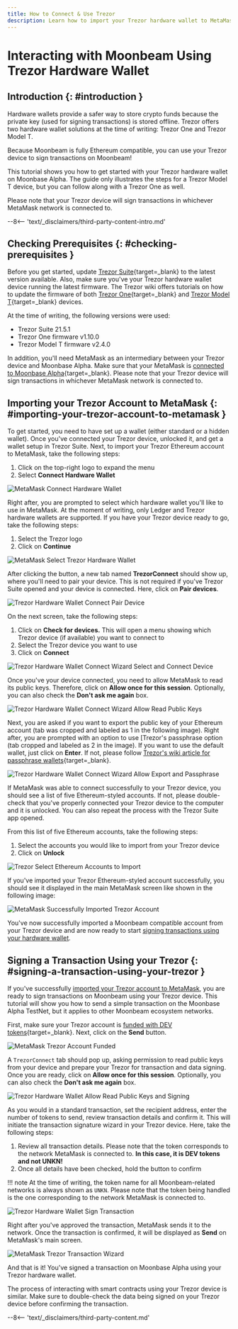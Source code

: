 ```yaml
---
title: How to Connect & Use Trezor
description: Learn how to import your Trezor hardware wallet to MetaMask and how to use your Trezor to sign transactions on Moonbeam.
---
```


# Interacting with Moonbeam Using Trezor Hardware Wallet

## Introduction {: #introduction }

Hardware wallets provide a safer way to store crypto funds because the private key (used for signing transactions) is stored offline. Trezor offers two hardware wallet solutions at the time of writing: Trezor One and Trezor Model T.

Because Moonbeam is fully Ethereum compatible, you can use your Trezor device to sign transactions on Moonbeam!

This tutorial shows you how to get started with your Trezor hardware wallet on Moonbase Alpha. The guide only illustrates the steps for a Trezor Model T device, but you can follow along with a Trezor One as well.

Please note that your Trezor device will sign transactions in whichever MetaMask network is connected to.

--8<-- 'text/_disclaimers/third-party-content-intro.md'

## Checking Prerequisites {: #checking-prerequisites }

Before you get started, update [Trezor Suite](https://suite.trezor.io/){target=\_blank} to the latest version available. Also, make sure you've your Trezor hardware wallet device running the latest firmware. The Trezor wiki offers tutorials on how to update the firmware of both [Trezor One](https://wiki.trezor.io/User_manual:Updating_the_Trezor_device_firmware__T1){target=\_blank} and [Trezor Model T](https://wiki.trezor.io/User_manual:Updating_the_Trezor_device_firmware){target=\_blank} devices.

At the time of writing, the following versions were used:

 - Trezor Suite 21.5.1
 - Trezor One firmware v1.10.0
 - Trezor Model T firmware v2.4.0

In addition, you'll need MetaMask as an intermediary between your Trezor device and Moonbase Alpha. Make sure that your MetaMask is [connected to Moonbase Alpha](/tokens/connect/metamask/){target=\_blank}. Please note that your Trezor device will sign transactions in whichever MetaMask network is connected to.

## Importing your Trezor Account to MetaMask {: #importing-your-trezor-account-to-metamask }

To get started, you need to have set up a wallet (either standard or a hidden wallet). Once you've connected your Trezor device, unlocked it, and get a wallet setup in Trezor Suite. Next, to import your Trezor Ethereum account to MetaMask, take the following steps:

 1. Click on the top-right logo to expand the menu
 2. Select **Connect Hardware Wallet**

![MetaMask Connect Hardware Wallet](/images/tokens/connect/ledger/ethereum/ledger-2.png)

Right after, you are prompted to select which hardware wallet you'll like to use in MetaMask. At the moment of writing, only Ledger and Trezor hardware wallets are supported. If you have your Trezor device ready to go, take the following steps:

 1. Select the Trezor logo
 2. Click on **Continue**

![MetaMask Select Trezor Hardware Wallet](/images/tokens/connect/trezor/trezor-2.png)

After clicking the button, a new tab named **TrezorConnect** should show up, where you'll need to pair your device. This is not required if you've Trezor Suite opened and your device is connected. Here, click on **Pair devices**.

![Trezor Hardware Wallet Connect Pair Device](/images/tokens/connect/trezor/trezor-3.png)

On the next screen, take the following steps:

 1. Click on **Check for devices.** This will open a menu showing which Trezor device (if available) you want to connect to
 2. Select the Trezor device you want to use
 3. Click on **Connect**

![Trezor Hardware Wallet Connect Wizard Select and Connect Device](/images/tokens/connect/trezor/trezor-4.png)

Once you've your device connected, you need to allow MetaMask to read its public keys. Therefore, click on **Allow once for this session**. Optionally, you can also check the **Don't ask me again** box.

![Trezor Hardware Wallet Connect Wizard Allow Read Public Keys](/images/tokens/connect/trezor/trezor-5.png)

Next, you are asked if you want to export the public key of your Ethereum account (tab was cropped and labeled as 1 in the following image). Right after, you are prompted with an option to use [Trezor's passphrase option (tab cropped and labeled as 2 in the image). If you want to use the default wallet, just click on **Enter**. If not, please follow [Trezor's wiki article for passphrase wallets](https://wiki.trezor.io/Passphrase){target=\_blank}.

![Trezor Hardware Wallet Connect Wizard Allow Export and Passphrase](/images/tokens/connect/trezor/trezor-6.png)

If MetaMask was able to connect successfully to your Trezor device, you should see a list of five Ethereum-styled accounts. If not, please double-check that you've properly connected your Trezor device to the computer and it is unlocked. You can also repeat the process with the Trezor Suite app opened.

From this list of five Ethereum accounts, take the following steps:

 1. Select the accounts you would like to import from your Trezor device
 2. Click on **Unlock**

![Trezor Select Ethereum Accounts to Import](/images/tokens/connect/trezor/trezor-7.png)

If you've imported your Trezor Ethereum-styled account successfully, you should see it displayed in the main MetaMask screen like shown in the following image:

![MetaMask Successfully Imported Trezor Account](/images/tokens/connect/trezor/trezor-8.png)

You've now successfully imported a Moonbeam compatible account from your Trezor device and are now ready to start [signing transactions using your hardware wallet](#signing-a-transaction-using-your-trezor).

## Signing a Transaction Using your Trezor {: #signing-a-transaction-using-your-trezor }

If you've successfully [imported your Trezor account to MetaMask](#importing-your-trezor-account-to-metamask), you are ready to sign transactions on Moonbeam using your Trezor device. This tutorial will show you how to send a simple transaction on the Moonbase Alpha TestNet, but it applies to other Moonbeam ecosystem networks.

First, make sure your Trezor account is [funded with DEV tokens](/builders/get-started/networks/moonbase/#get-tokens/){target=\_blank}. Next, click on the **Send** button.

![MetaMask Trezor Account Funded](/images/tokens/connect/trezor/trezor-9.png)

A `TrezorConnect` tab should pop up, asking permission to read public keys from your device and prepare your Trezor for transaction and data signing. Once you are ready, click on **Allow once for this session**. Optionally, you can also check the **Don't ask me again** box.

![Trezor Hardware Wallet Allow Read Public Keys and Signing](/images/tokens/connect/trezor/trezor-10.png)

As you would in a standard transaction, set the recipient address, enter the number of tokens to send, review transaction details and confirm it. This will initiate the transaction signature wizard in your Trezor device. Here, take the following steps:

 1. Review all transaction details. Please note that the token corresponds to the network MetaMask is connected to. **In this case, it is DEV tokens and not UNKN!**
 2. Once all details have been checked, hold the button to confirm

!!! note
    At the time of writing, the token name for all Moonbeam-related networks is always shown as `UNKN`. Please note that the token being handled is the one corresponding to the network MetaMask is connected to.

![Trezor Hardware Wallet Sign Transaction](/images/tokens/connect/trezor/trezor-11.png)

Right after you've approved the transaction, MetaMask sends it to the network. Once the transaction is confirmed, it will be displayed as **Send** on MetaMask's main screen.

![MetaMask Trezor Transaction Wizard](/images/tokens/connect/trezor/trezor-12.png)

And that is it! You've signed a transaction on Moonbase Alpha using your Trezor hardware wallet.

The process of interacting with smart contracts using your Trezor device is similar. Make sure to double-check the data being signed on your Trezor device before confirming the transaction.

--8<-- 'text/_disclaimers/third-party-content.md'